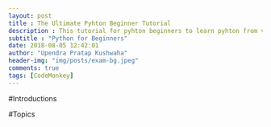```yaml
---
layout: post
title : The Ultimate Pyhton Beginner Tutorial
description : This tutorial for pyhton beginners to learn pyhton from very scrach and convered only basics.
subtitle : "Python for Beginners"
date: 2018-08-05 12:42:01
author: "Upendra Pratap Kushwaha"
header-img: "img/posts/exam-bg.jpeg"
comments: true
tags: [CodeMonkey]
---
```


#Introductions

#Topics
